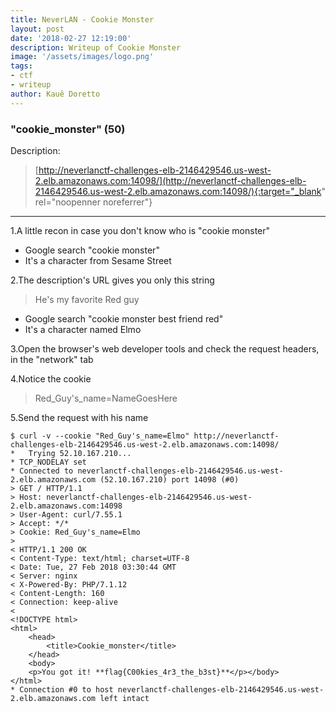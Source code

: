 ```yaml
---
title: NeverLAN - Cookie Monster
layout: post
date: '2018-02-27 12:19:00'
description: Writeup of Cookie Monster
image: '/assets/images/logo.png'
tags:
- ctf
- writeup
author: Kauê Doretto
---
```


### "cookie_monster" (50)

Description:
> [http://neverlanctf-challenges-elb-2146429546.us-west-2.elb.amazonaws.com:14098/](http://neverlanctf-challenges-elb-2146429546.us-west-2.elb.amazonaws.com:14098/){:target="_blank" rel="noopenner noreferrer"}


---
1.A little recon in case you don't know who is "cookie monster"
+ Google search "cookie monster"
+ It's a character from Sesame Street

2.The description's URL gives you only this string
> He's my favorite Red guy
+ Google search "cookie monster best friend red"
+ It's a character named Elmo

3.Open the browser's web developer tools and check the request headers, in the "network" tab

4.Notice the cookie
> Red_Guy's_name=NameGoesHere

5.Send the request with his name
```
$ curl -v --cookie "Red_Guy's_name=Elmo" http://neverlanctf-challenges-elb-2146429546.us-west-2.elb.amazonaws.com:14098/
*   Trying 52.10.167.210...
* TCP_NODELAY set
* Connected to neverlanctf-challenges-elb-2146429546.us-west-2.elb.amazonaws.com (52.10.167.210) port 14098 (#0)
> GET / HTTP/1.1
> Host: neverlanctf-challenges-elb-2146429546.us-west-2.elb.amazonaws.com:14098
> User-Agent: curl/7.55.1
> Accept: */*
> Cookie: Red_Guy's_name=Elmo
> 
< HTTP/1.1 200 OK
< Content-Type: text/html; charset=UTF-8
< Date: Tue, 27 Feb 2018 03:30:44 GMT
< Server: nginx
< X-Powered-By: PHP/7.1.12
< Content-Length: 160
< Connection: keep-alive
< 
<!DOCTYPE html>
<html>
    <head>
        <title>Cookie_monster</title>
    </head>
    <body>
    <p>You got it! **flag{C00kies_4r3_the_b3st}**</p></body>
</html>
* Connection #0 to host neverlanctf-challenges-elb-2146429546.us-west-2.elb.amazonaws.com left intact
```
